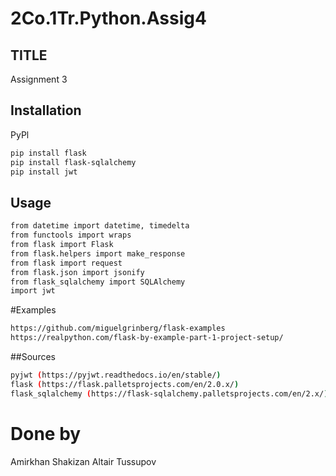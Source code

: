 # 2Co.1Tr.Python.Assig4

## TITLE

Assignment 3

## Installation
PyPl
``` bash 
pip install flask
pip install flask-sqlalchemy
pip install jwt
```

## Usage
```bash
from datetime import datetime, timedelta
from functools import wraps
from flask import Flask
from flask.helpers import make_response
from flask import request
from flask.json import jsonify
from flask_sqlalchemy import SQLAlchemy
import jwt
```

#Examples
```bash
https://github.com/miguelgrinberg/flask-examples
https://realpython.com/flask-by-example-part-1-project-setup/
```

##Sources
```bash
pyjwt (https://pyjwt.readthedocs.io/en/stable/)
flask (https://flask.palletsprojects.com/en/2.0.x/)
flask_sqlalchemy (https://flask-sqlalchemy.palletsprojects.com/en/2.x/)
```
# Done by
Amirkhan Shakizan
Altair Tussupov
